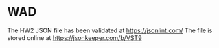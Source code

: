 # WAD
The HW2 JSON file has been validated at https://jsonlint.com/
The file is stored online at https://jsonkeeper.com/b/VST9
